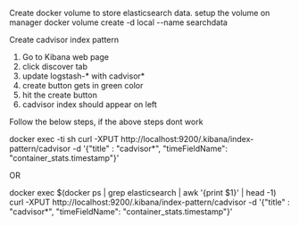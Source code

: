 Create docker volume to store elasticsearch data. setup the volume on manager
docker volume create -d local --name searchdata

Create cadvisor index pattern

1. Go to Kibana web page
2. click discover tab
3. update logstash-* with cadvisor*
4. create button gets in green color
5. hit the create button
6. cadvisor index should appear on left

Follow the below steps, if the above steps dont work

docker exec -ti <elasticsearch-container-name> sh
curl -XPUT http://localhost:9200/.kibana/index-pattern/cadvisor -d '{"title" : "cadvisor*",  "timeFieldName": "container_stats.timestamp"}'

OR

docker exec $(docker ps | grep elasticsearch | awk '{print $1}' | head -1) curl -XPUT http://localhost:9200/.kibana/index-pattern/cadvisor -d '{"title" : "cadvisor*",  "timeFieldName": "container_stats.timestamp"}'
 
